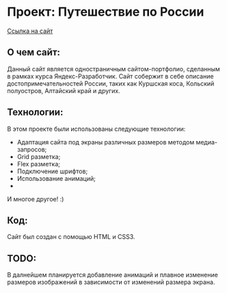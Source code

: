 # Проект: Путешествие по России

[Ссылка на сайт](https://mrkiwinator.github.io/russian-travel/)

## О чем сайт:

Данный сайт является одностраничным сайтом-портфолио, сделанным в рамках курса Яндекс-Разработчик.
Сайт собержит в себе описание достопримечательностей России, таких как Куршская коса, Кольский полуостров, Алтайский край и других.

## Технологии:

В этом проекте были использованы следующие технологии:

* Адаптация сайта под экраны различных размеров методом медиа-запросов;
* Grid разметка;
* Flex разметка;
* Подключение шрифтов;
* Использование анимаций;
* 
И многое другое! :)

## Код:

Сайт был создан с помощью HTML и CSS3.

## TODO:

В далнейшем планируется добавление анимаций и плавное изменение размеров изображений в зависимости от изменений размера экрана.
